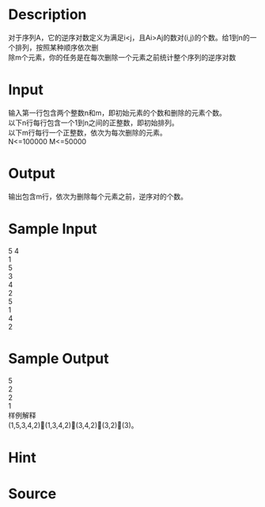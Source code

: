 
# Description

<div class="content"><div>对于序列A，它的逆序对数定义为满足i&lt;j，且Ai&gt;Aj的数对(i,j)的个数。给1到n的一个排列，按照某种顺序依次删</div>
<div>除m个元素，你的任务是在每次删除一个元素之前统计整个序列的逆序对数</div></div>

# Input

<div class="content"><div>
<div>
<div>输入第一行包含两个整数n和m，即初始元素的个数和删除的元素个数。</div>
<div>以下n行每行包含一个1到n之间的正整数，即初始排列。</div>
<div>以下m行每行一个正整数，依次为每次删除的元素。</div>
<div>N&lt;=100000 M&lt;=50000</div>
</div>
</div></div>

# Output

<div class="content"><div></div>
<div>
<div>输出包含m行，依次为删除每个元素之前，逆序对的个数。</div>
</div></div>

# Sample Input

<div class="content"><span class="sampledata">5 4<br/>
1<br/>
5<br/>
3<br/>
4<br/>
2<br/>
5<br/>
1<br/>
4<br/>
2</span></div>

# Sample Output

<div class="content"><span class="sampledata">5<br/>
2<br/>
2<br/>
1<br/>
样例解释<br/>
(1,5,3,4,2)(1,3,4,2)(3,4,2)(3,2)(3)。<br/>
</span></div>

# Hint

<div class="content"><p></p></div>

# Source

<div class="content"><p><a href="problemset.php?search="></a></p></div>

